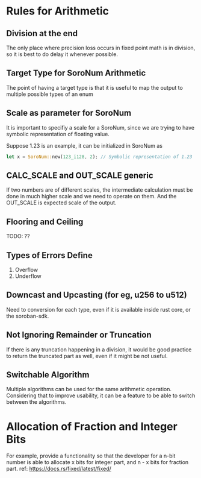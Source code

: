 # Rules for Arithmetic

## Division at the end

The only place where precision loss occurs in fixed point math is in division, so it is best to do delay it whenever possible.

## Target Type for SoroNum Arithmetic

The point of having a target type is that it is useful to map the output to multiple possible types of an enum

## Scale as parameter for SoroNum

It is important to specifiy a scale for a SoroNum, since we are trying to have symbolic representation of floating value. 

Suppose 1.23 is an example, it can be initialized in SoroNum as 

```rust
let x = SoroNum::new(123_i128, 2); // Symbolic representation of 1.23
```

## CALC_SCALE and OUT_SCALE generic

If two numbers are of different scales, the intermediate calculation must be done in much higher scale and we need to operate on them. And the OUT_SCALE is expected scale of the output.


## Flooring and Ceiling

TODO: ??

## Types of Errors Define

1. Overflow
2. Underflow


## Downcast and Upcasting (for eg, u256 to u512)

Need to conversion for each type, even if it is available inside rust core, or the soroban-sdk.

## Not Ignoring Remainder or Truncation

If there is any truncation happening in a division, it would be good practice to return the truncated part as well, even if it might be not useful. 

## Switchable Algorithm

Multiple algorithms can be used for the same arithmetic operation. Considering that to improve usability, it can be a feature to be able to switch between the algorithms.

# Allocation of Fraction and Integer Bits

For example, provide a functionality so that the developer for a n-bit number is able to allocate x bits for integer part, and n - x bits for fraction part.
ref: https://docs.rs/fixed/latest/fixed/